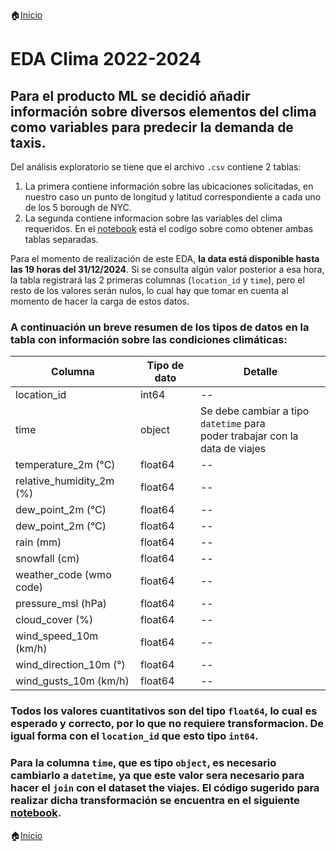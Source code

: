 🏠[Inicio](/README.md)
# EDA Clima 2022-2024

## Para el producto ML se decidió añadir información sobre diversos elementos del clima como variables para predecir la demanda de taxis.

Del análisis exploratorio se tiene que el archivo `.csv` contiene 2 tablas:

1. La primera contiene información sobre las ubicaciones solicitadas, en nuestro caso un punto de longitud y latitud correspondiente a cada uno de los 5 borough de NYC.
2. La segunda contiene informacion sobre las variables del clima requeridos. En el [notebook](EDA-ETL-Corr-Clima_2022_2024.ipynb) está el codigo sobre como obtener ambas tablas separadas.

Para el momento de realización de este EDA, **la data está disponible hasta las 19 horas del 31/12/2024**. Si se consulta algún valor posterior a esa hora, la tabla registrará las 2 primeras columnas (`location_id` y `time`), pero el resto de los valores serán nulos, lo cual hay que tomar en cuenta al momento de hacer la carga de estos datos.

### A continuación un breve resumen de los tipos de datos en la tabla con información sobre las condiciones climáticas:

| Columna        |  Tipo de dato  | Detalle
| ------             |    -----  | -----  
| location_id             |    int64  | --  |
| time               |    object  | Se debe cambiar a tipo `datetime` para<br>poder trabajar con la data de viajes  |
| temperature_2m (°C)             |    float64  | --  |
| relative_humidity_2m (%)             |    float64  | --  |
| dew_point_2m (°C)             |    float64| --  |
| dew_point_2m (°C)             |    float64| --  |
| rain (mm)             |    float64  | --  |
| snowfall (cm)             |    float64  | --  |
| weather_code (wmo code)             |    float64  | --  |
| pressure_msl (hPa)             |    float64| --  |
| cloud_cover (%)             |    float64| --  |
| wind_speed_10m (km/h)             |    float64  | --  |
| wind_direction_10m (°)             |    float64 | --  |
| wind_gusts_10m (km/h)             |    float64  | --  |

### Todos los valores cuantitativos son del tipo `float64`, lo cual es esperado y correcto, por lo que no requiere transformacion. De igual forma con el `location_id` que esto tipo `int64`.

### Para la columna `time`, que es tipo `object`, es necesario cambiarlo a `datetime`, ya que este valor sera necesario para hacer el `join` con el dataset the viajes. El código sugerido para realizar dicha transformación se encuentra en el siguiente [notebook](EDA-ETL-Corr-Clima_2022_2024.ipynb).

🏠[Inicio](/README.md)